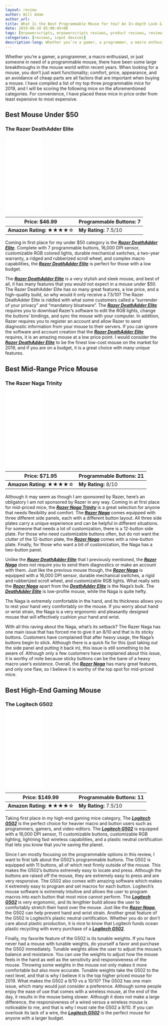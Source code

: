 ```yaml
---
layout: review
author: Will Adam
author_url:
title: What Is the Best Programmable Mouse for You? An In-depth Look & Review of the Top Three Programmable Mice of 2019.
date: 2019-08-10 05:00:45+00
tags: [mrpowerscripts, mrpowerscripts reviews, product reviews, reviewing amazon products, amazon product]
categories: [reviews, input devices]
description-long: Whether you’re a gamer, a programmer, a macro enthusiast, or just someone in need of a programmable mouse, there have been some large breakthroughs in the mouse world within recent years. When looking for a mouse, you don’t just want functionality; comfort, price, appearance, and an avoidance of cheap parts are all factors that are important when buying a mouse. I have compiled a list of my top three programmable mice for 2019, and I will be scoring the following mice on the aforementioned categories. For convenience, I have placed these mice in price order from least expensive to most expensive.
---
```

Whether you’re a gamer, a programmer, a macro enthusiast, or just someone in need of a programmable mouse, there have been some large breakthroughs in the mouse world within recent years. When looking for a mouse, you don’t just want functionality; comfort, price, appearance, and an avoidance of cheap parts are all factors that are important when buying a mouse. I have compiled a list of my top three programmable mice for 2019, and I will be scoring the following mice on the aforementioned categories. For convenience, I have placed these mice in price order from least expensive to most expensive.

## Best Mouse Under $50

### The Razer DeathAdder Elite

<iframe style="width:120px;height:240px;" marginwidth="0" marginheight="0" scrolling="no" frameborder="0" src="//ws-na.amazon-adsystem.com/widgets/q?ServiceVersion=20070822&OneJS=1&Operation=GetAdHtml&MarketPlace=US&source=ss&ref=as_ss_li_til&ad_type=product_link&tracking_id=mrpowerscript-20&language=en_US&marketplace=amazon&region=US&placement=B01LXC1QL0&asins=B01LXC1QL0&linkId=eed061a068854231396f5a8a9b09c272&show_border=true&link_opens_in_new_window=true"></iframe>

| **Price:** $46.99 | **Programmable Buttons:** 7 |
|--|--|
| **Amazon Rating:** ★★★★☆ | **My Rating:** 7.5/10 |

Coming in first place for my under $50 category is the [***Razer DeathAdder Elite***](https://www.amazon.com/Razer-DeathAdder-Elite-Mechanical-Ergonomic/dp/B01LXC1QL0/ref=as_li_ss_tl?ie=UTF8&amp;qid=1546945181&amp;sr=8-2&amp;keywords=razer+deathadder+elite&amp;&amp;ascsub&linkCode=ll1&tag=mrpowerscript-20&linkId=742bcec9a2de6e29c7edfb192ac6ac35&language=en_US). Complete with 7 programmable buttons, 16,000 DPI sensor, customizable RGB colored lights, durable mechanical switches, a two-year warranty, a ridged and rubberized scroll wheel, and complex macro capabilities, the [***Razer DeathAdder Elite***](https://www.amazon.com/Razer-DeathAdder-Elite-Mechanical-Ergonomic/dp/B01LXC1QL0/ref=as_li_ss_tl?ie=UTF8&amp;qid=1546945181&amp;sr=8-2&amp;keywords=razer+deathadder+elite&amp;&amp;ascsub&linkCode=ll1&tag=mrpowerscript-20&linkId=742bcec9a2de6e29c7edfb192ac6ac35&language=en_US) is perfect for those with a low budget. 

The [***Razer DeathAdder Elite***](https://www.amazon.com/Razer-DeathAdder-Elite-Mechanical-Ergonomic/dp/B01LXC1QL0/ref=as_li_ss_tl?ie=UTF8&amp;qid=1546945181&amp;sr=8-2&amp;keywords=razer+deathadder+elite&amp;&amp;ascsub&linkCode=ll1&tag=mrpowerscript-20&linkId=742bcec9a2de6e29c7edfb192ac6ac35&language=en_US) is a very stylish and sleek mouse, and best of all, it has many features that you would not expect in a mouse under $50. The Razer DeathAdder Elite has so many great features, a low price, and a high-quality build, so why would it only receive a 7.5/10?  The Razer DeathAdder Elite is riddled with what some customers called a “surrender of your privacy” and “mandatory bloatware”. The [***Razer DeathAdder Elite***](https://www.amazon.com/Razer-DeathAdder-Elite-Mechanical-Ergonomic/dp/B01LXC1QL0/ref=as_li_ss_tl?ie=UTF8&amp;qid=1546945181&amp;sr=8-2&amp;keywords=razer+deathadder+elite&amp;&amp;ascsub&linkCode=ll1&tag=mrpowerscript-20&linkId=742bcec9a2de6e29c7edfb192ac6ac35&language=en_US) requires you to download Razer’s software to edit the RGB lights, change the buttons’ bindings, and sync the mouse with your computer. In addition, Razer requires you to register an account and allow Razer to send diagnostic information from your mouse to their servers. If you can ignore the software and account creation that the [***Razer DeathAdder Elite***](https://www.amazon.com/Razer-DeathAdder-Elite-Mechanical-Ergonomic/dp/B01LXC1QL0/ref=as_li_ss_tl?ie=UTF8&amp;qid=1546945181&amp;sr=8-2&amp;keywords=razer+deathadder+elite&amp;&amp;ascsub&linkCode=ll1&tag=mrpowerscript-20&linkId=742bcec9a2de6e29c7edfb192ac6ac35&language=en_US) requires, it is an amazing mouse at a low price point. I would consider the [***Razer DeathAdder Elite***](https://www.amazon.com/Razer-DeathAdder-Elite-Mechanical-Ergonomic/dp/B01LXC1QL0/ref=as_li_ss_tl?ie=UTF8&amp;qid=1546945181&amp;sr=8-2&amp;keywords=razer+deathadder+elite&amp;&amp;ascsub&linkCode=ll1&tag=mrpowerscript-20&linkId=742bcec9a2de6e29c7edfb192ac6ac35&language=en_US) to be the finest low-cost mouse on the market for 2019, and if you are on a budget, it is a great choice with many unique features.

## Best Mid-Range Price Mouse

### The Razer Naga Trinity

<iframe style="width:120px;height:240px;" marginwidth="0" marginheight="0" scrolling="no" frameborder="0" src="//ws-na.amazon-adsystem.com/widgets/q?ServiceVersion=20070822&OneJS=1&Operation=GetAdHtml&MarketPlace=US&source=ss&ref=as_ss_li_til&ad_type=product_link&tracking_id=mrpowerscript-20&language=en_US&marketplace=amazon&region=US&placement=B0788MCRGC&asins=B0788MCRGC&linkId=7d4f1a88bc2db86be0f99406d48caf96&show_border=true&link_opens_in_new_window=true"></iframe>

| **Price:** $71.95 | **Programmable Buttons:** 21 |
|--|--|
| **Amazon Rating:** ★★★★☆ | **My Rating:** 8/10 |

Although it may seem as though I am sponsored by Razer, here’s an obligatory I am not sponsored by Razer in any way. Coming in at first place for mid-priced mice, the [***Razer Naga Trinity***](https://www.amazon.com/Razer-Naga-Trinity-Gaming-Mouse/dp/B0788MCRGC/ref=as_li_ss_tl?psc=1&amp;SubscriptionId=AKIAIPHVZTVH6LZ5BFZA&amp;&amp;&amp;&amp;&amp;&amp;ascsub&linkCode=ll1&tag=mrpowerscript-20&linkId=eeba8c998cfa1d1bbd43c592edb3bf22&language=en_US) is a great selection for anyone that needs flexibility and comfort. The [***Razer Naga***](https://www.amazon.com/Razer-Naga-Trinity-Gaming-Mouse/dp/B0788MCRGC/ref=as_li_ss_tl?psc=1&amp;SubscriptionId=AKIAIPHVZTVH6LZ5BFZA&amp;&amp;&amp;&amp;&amp;&amp;ascsub&linkCode=ll1&tag=mrpowerscript-20&linkId=eeba8c998cfa1d1bbd43c592edb3bf22&language=en_US) comes equipped with three different side panels, each with a different button layout. All three side plates carry a unique experience and can be helpful in different situations. For someone that needs a lot of customization, there is a 12-button side plate. For those who need customizable buttons often, but do not want the clutter of the 12-button plate, the [***Razer Naga***](https://www.amazon.com/Razer-Naga-Trinity-Gaming-Mouse/dp/B0788MCRGC/ref=as_li_ss_tl?psc=1&amp;SubscriptionId=AKIAIPHVZTVH6LZ5BFZA&amp;&amp;&amp;&amp;&amp;&amp;ascsub&linkCode=ll1&tag=mrpowerscript-20&linkId=eeba8c998cfa1d1bbd43c592edb3bf22&language=en_US) comes with a nine-button plate. Finally, for those who want a bit of customization, the Naga has a two-button panel. 

Unlike the [***Razer DeathAdder Elite***](https://www.amazon.com/Razer-DeathAdder-Elite-Mechanical-Ergonomic/dp/B01LXC1QL0/ref=as_li_ss_tl?ie=UTF8&amp;qid=1546945181&amp;sr=8-2&amp;keywords=razer+deathadder+elite&amp;&amp;ascsub&linkCode=ll1&tag=mrpowerscript-20&linkId=742bcec9a2de6e29c7edfb192ac6ac35&language=en_US) that I previously mentioned, the [***Razer Naga***](https://www.amazon.com/Razer-Naga-Trinity-Gaming-Mouse/dp/B0788MCRGC/ref=as_li_ss_tl?psc=1&amp;SubscriptionId=AKIAIPHVZTVH6LZ5BFZA&amp;&amp;&amp;&amp;&amp;&amp;ascsub&linkCode=ll1&tag=mrpowerscript-20&linkId=eeba8c998cfa1d1bbd43c592edb3bf22&language=en_US) does not require you to send them diagnostics or make an account with them. Just like the previous mouse though, the [***Razer Naga***](https://www.amazon.com/Razer-Naga-Trinity-Gaming-Mouse/dp/B0788MCRGC/ref=as_li_ss_tl?psc=1&amp;SubscriptionId=AKIAIPHVZTVH6LZ5BFZA&amp;&amp;&amp;&amp;&amp;&amp;ascsub&linkCode=ll1&tag=mrpowerscript-20&linkId=eeba8c998cfa1d1bbd43c592edb3bf22&language=en_US) is equipped with a 16,000 DPI sensor, durable mechanical switches, a rigid and rubberized scroll wheel, and customizable RGB lights. What really sets the [***Razer Naga***](https://www.amazon.com/Razer-Naga-Trinity-Gaming-Mouse/dp/B0788MCRGC/ref=as_li_ss_tl?psc=1&amp;SubscriptionId=AKIAIPHVZTVH6LZ5BFZA&amp;&amp;&amp;&amp;&amp;&amp;ascsub&linkCode=ll1&tag=mrpowerscript-20&linkId=eeba8c998cfa1d1bbd43c592edb3bf22&language=en_US) apart from the [***DeathAdder Elite***](https://www.amazon.com/Razer-DeathAdder-Elite-Mechanical-Ergonomic/dp/B01LXC1QL0/ref=as_li_ss_tl?ie=UTF8&amp;qid=1546945181&amp;sr=8-2&amp;keywords=razer+deathadder+elite&amp;&amp;ascsub&linkCode=ll1&tag=mrpowerscript-20&linkId=742bcec9a2de6e29c7edfb192ac6ac35&language=en_US) is the Naga’s bulk. The [***DeathAdder Elite***](https://www.amazon.com/Razer-DeathAdder-Elite-Mechanical-Ergonomic/dp/B01LXC1QL0/ref=as_li_ss_tl?ie=UTF8&amp;qid=1546945181&amp;sr=8-2&amp;keywords=razer+deathadder+elite&amp;&amp;ascsub&linkCode=ll1&tag=mrpowerscript-20&linkId=742bcec9a2de6e29c7edfb192ac6ac35&language=en_US) is low-profile mouse, while the Naga is quite hefty. 

The Naga is extremely comfortable in the hand, and its thickness allows you to rest your hand very comfortably on the mouse. If you worry about hand or wrist strain, the Naga is a very ergonomic and pleasantly designed mouse that will effectively cushion your hand and wrist. 

With all this raving about the Naga, what’s its setback? The Razer Naga has one main issue that has forced me to give it an 8/10 and that is its sticky buttons. Customers have complained that after heavy usage, the Naga’s buttons begin to stick. Although there is a quick fix for this (just taking out the side panel and putting it back in), this issue is still something to be aware of. Although only a few customers have complained about this issue, it is worthy of note because sticky buttons can be the bane of a heavy macro user’s existence. Overall, the [***Razer Naga***](https://www.amazon.com/Razer-Naga-Trinity-Gaming-Mouse/dp/B0788MCRGC/ref=as_li_ss_tl?psc=1&amp;SubscriptionId=AKIAIPHVZTVH6LZ5BFZA&amp;&amp;&amp;&amp;&amp;&amp;ascsub&linkCode=ll1&tag=mrpowerscript-20&linkId=eeba8c998cfa1d1bbd43c592edb3bf22&language=en_US) has many great features, and only one flaw, so I believe it is worthy of the top spot for mid-priced mice.

## Best High-End Gaming Mouse

### The Logitech G502

<iframe style="width:120px;height:240px;" marginwidth="0" marginheight="0" scrolling="no" frameborder="0" src="//ws-na.amazon-adsystem.com/widgets/q?ServiceVersion=20070822&OneJS=1&Operation=GetAdHtml&MarketPlace=US&source=ss&ref=as_ss_li_til&ad_type=product_link&tracking_id=mrpowerscript-20&language=en_US&marketplace=amazon&region=US&placement=B07L4BM851&asins=B07L4BM851&linkId=e5a9dfa710b3dd2975f1295ee762c791&show_border=true&link_opens_in_new_window=true"></iframe>

| **Price:** $149.99 | **Programmable Buttons:** 11 |
|--|--|
| **Amazon Rating:** ★★★★☆ | **My Rating:** 7.5/10 |

Taking first place in my high-end gaming mice category, The [***Logitech G502***](https://www.amazon.com/Logitech-Lightspeed-PowerPlay-Compatible-Lightsync/dp/B07L4BM851/ref=as_li_ss_tl?SubscriptionId=AKIAIPHVZTVH6LZ5BFZA&amp;&amp;&amp;&amp;&amp;&amp;ascsub&linkCode=ll1&tag=mrpowerscript-20&linkId=c11cf1ad5878e4eb4dd58f7e62af9b8b&language=en_US) is the perfect choice for heavier macro and button users such as programmers, gamers, and video-editors. The [***Logitech G502***](https://www.amazon.com/Logitech-Lightspeed-PowerPlay-Compatible-Lightsync/dp/B07L4BM851/ref=as_li_ss_tl?SubscriptionId=AKIAIPHVZTVH6LZ5BFZA&amp;&amp;&amp;&amp;&amp;&amp;ascsub&linkCode=ll1&tag=mrpowerscript-20&linkId=c11cf1ad5878e4eb4dd58f7e62af9b8b&language=en_US) is equipped with a 16,000 DPI sensor, 11 customizable buttons, customizable RGB lighting, lightning fast wireless capabilities, and a plastic neutral certification that lets you know that you’re saving the planet. 

Since I am mostly focusing on the programmable options in this review, I want to first talk about the G502’s programmable buttons. The G502 is equipped with 11 buttons, all of which rest firmly outside of the mouse. This makes the G502’s buttons extremely easy to locate and press. Although the buttons are raised off the mouse, they are extremely easy to press and are very responsive. The G502 also comes with amazing software which makes it extremely easy to program and set macros for each button. Logitech’s mouse software is extremely intuitive and allows the user to program macros into each button that most mice cannot perform. The [***Logitech G502***](https://www.amazon.com/Logitech-Lightspeed-PowerPlay-Compatible-Lightsync/dp/B07L4BM851/ref=as_li_ss_tl?SubscriptionId=AKIAIPHVZTVH6LZ5BFZA&amp;&amp;&amp;&amp;&amp;&amp;ascsub&linkCode=ll1&tag=mrpowerscript-20&linkId=c11cf1ad5878e4eb4dd58f7e62af9b8b&language=en_US) is very ergonomic, and its lengthier build allows the user to comfortably stretch their hand over the mouse. Just like the [***Razer Naga***](https://www.amazon.com/Razer-Naga-Trinity-Gaming-Mouse/dp/B0788MCRGC/ref=as_li_ss_tl?psc=1&amp;SubscriptionId=AKIAIPHVZTVH6LZ5BFZA&amp;&amp;&amp;&amp;&amp;&amp;ascsub&linkCode=ll1&tag=mrpowerscript-20&linkId=eeba8c998cfa1d1bbd43c592edb3bf22&language=en_US), the G502 can help prevent hand and wrist strain. Another great feature of the G502 is Logitech’s plastic neutral certification. Whether you do or don’t care about plastic production, it is nice to know that Logitech funds ocean plastic recycling with every purchase of a [***Logitech G502***](https://www.amazon.com/Logitech-Lightspeed-PowerPlay-Compatible-Lightsync/dp/B07L4BM851/ref=as_li_ss_tl?SubscriptionId=AKIAIPHVZTVH6LZ5BFZA&amp;&amp;&amp;&amp;&amp;&amp;ascsub&linkCode=ll1&tag=mrpowerscript-20&linkId=c11cf1ad5878e4eb4dd58f7e62af9b8b&language=en_US). 

Finally, my favorite feature of the G502 is its tunable weights. If you have never had a mouse with tunable weights, do yourself a favor and purchase the G502 immediately. Tunable weights allow the user to adjust the mouse’s balance and resistance. You can use the weights to adjust how the mouse feels in the hand as well as the sensitivity and responsiveness of the mouse. Throwing some weights in the mouse not only makes it more comfortable but also more accurate. Tunable weights take the G502 to the next level, and that is why I believe it is the top higher priced mouse for 2019. What makes the G502 a 9/10 vs a 10/10? The G502 has one main issue, which many would just consider a preference. Although some people enjoy the ease of use that comes with a wireless mouse, at the end of the day, it results in the mouse being slower. Although it does not make a large difference, the responsiveness of a wired versus a wireless mouse is noticeable to me, and that is why I must rate the G502 a 9/10. If you can overlook its lack of a wire, the [***Logitech G502***](https://www.amazon.com/Logitech-Lightspeed-PowerPlay-Compatible-Lightsync/dp/B07L4BM851/ref=as_li_ss_tl?SubscriptionId=AKIAIPHVZTVH6LZ5BFZA&amp;&amp;&amp;&amp;&amp;&amp;ascsub&linkCode=ll1&tag=mrpowerscript-20&linkId=c11cf1ad5878e4eb4dd58f7e62af9b8b&language=en_US) is the perfect mouse for anyone with a larger budget.
